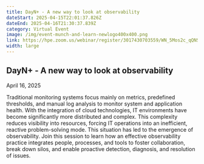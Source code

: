 ```yaml
---
title: DayN+ - A new way to look at observability
dateStart: 2025-04-15T22:01:37.826Z
dateEnd: 2025-04-16T21:30:37.839Z
category: Virtual Event
image: /img/event-munch-and-learn-newlogo400x400.png
link: https://hpe.zoom.us/webinar/register/3017430703559/WN_5Mos2c_qQNSxAdrhkGbvxw
width: large
---
```

## DayN+ - A new way to look at observability

April 16, 2025

Traditional monitoring systems focus mainly on metrics, predefined thresholds, and manual log analysis to monitor system and application health. With the integration of cloud technologies, IT environments have become significantly more distributed and complex. This complexity reduces visibility into resources, forcing IT operations into an inefficient, reactive problem-solving mode. This situation has led to the emergence of observability.
Join this session to learn how an effective observability practice integrates people, processes, and tools to foster collaboration, break down silos, and enable proactive detection, diagnosis, and resolution of issues.
